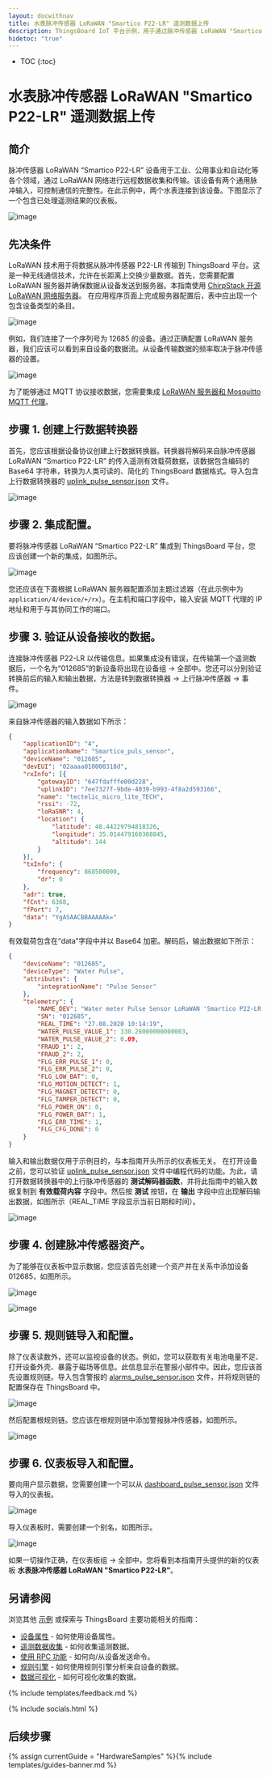 ```yaml
---
layout: docwithnav
title: 水表脉冲传感器 LoRaWAN "Smartico P22-LR" 遥测数据上传
description: ThingsBoard IoT 平台示例，用于通过脉冲传感器 LoRaWAN "Smartico P22-LR" 使用 MQTT 上传水表数据。
hidetoc: "true"
---
```


* TOC
{:toc}

# 水表脉冲传感器 LoRaWAN "Smartico P22-LR" 遥测数据上传
## 简介
脉冲传感器 LoRaWAN “Smartico P22-LR” 设备用于工业、公用事业和自动化等各个领域，通过 LoRaWAN 网络进行远程数据收集和传输。该设备有两个通用脉冲输入，可控制通信的完整性。在此示例中，两个水表连接到该设备。下图显示了一个包含已处理遥测结果的仪表板。

![image](/images/samples/smartico/pulse-sensor-lorawan/dashboard.png)

## 先决条件
LoRaWAN 技术用于将数据从脉冲传感器 P22-LR 传输到 ThingsBoard 平台。这是一种无线通信技术，允许在长距离上交换少量数据。首先，您需要配置 LoRaWAN 服务器并确保数据从设备发送到服务器。本指南使用 [ChirpStack 开源 LoRaWAN 网络服务器](https://www.chirpstack.io/application-server/)。
在应用程序页面上完成服务器配置后，表中应出现一个包含设备类型的条目。

![image](/images/samples/smartico/pulse-sensor-lorawan/Lorawan1.PNG)

例如，我们连接了一个序列号为 12685 的设备。通过正确配置 LoRaWAN 服务器，我们应该可以看到来自设备的数据流。从设备传输数据的频率取决于脉冲传感器的设置。

![image](/images/samples/smartico/pulse-sensor-lorawan/Lorawan2.PNG)

为了能够通过 MQTT 协议接收数据，您需要集成 [LoRaWAN 服务器和 Mosquitto MQTT 代理](https://www.chirpstack.io/application-server/integrations/mqtt/)。
## 步骤 1. 创建上行数据转换器
首先，您应该根据设备协议创建上行数据转换器。转换器将解码来自脉冲传感器 LoRaWAN “Smartico P22-LR” 的传入遥测有效载荷数据，该数据包含编码的 Base64 字符串，转换为人类可读的、简化的 ThingsBoard 数据格式。导入包含上行数据转换器的 [uplink_pulse_sensor.json](/docs/samples/smartico/pulse-sensor-lorawan/resources/uplink_pulse_sensor.json) 文件。

![image](/images/samples/smartico/pulse-sensor-lorawan/uplink_import.PNG)

## 步骤 2. 集成配置。
要将脉冲传感器 LoRaWAN “Smartico P22-LR” 集成到 ThingsBoard 平台，您应该创建一个新的集成，如图所示。

![image](/images/samples/smartico/pulse-sensor-lorawan/integration.PNG)

您还应该在下面根据 LoRaWAN 服务器配置添加主题过滤器（在此示例中为 ```application/4/device/+/rx```）。在主机和端口字段中，输入安装 MQTT 代理的 IP 地址和用于与其协同工作的端口。
## 步骤 3. 验证从设备接收的数据。
连接脉冲传感器 P22-LR 以传输信息。如果集成没有错误，在传输第一个遥测数据后，一个名为“012685”的新设备将出现在设备组 → 全部中。您还可以分别验证转换前后的输入和输出数据，方法是转到数据转换器 → 上行脉冲传感器 → 事件。

![image](/images/samples/smartico/pulse-sensor-lorawan/verify1.PNG)

来自脉冲传感器的输入数据如下所示：
```json
{
    "applicationID": "4",
    "applicationName": "Smartico_puls_sensor",
    "deviceName": "012685",
    "devEUI": "02aaaa010000318d",
    "rxInfo": [{
        "gatewayID": "647fdafffe00d228",
        "uplinkID": "7ee7327f-9bde-4039-b993-4f8a2d593166",
        "name": "tectelic_micro_lite_TECH",
        "rssi": -72,
        "loRaSNR": 4,
        "location": {
            "latitude": 48.44229794818326,
            "longitude": 35.014479160308845,
            "altitude": 144
        }
    }],
    "txInfo": {
        "frequency": 868500000,
        "dr": 0
    },
    "adr": true,
    "fCnt": 6368,
    "fPort": 7,
    "data": "YgASAACBBAAAAAk="
}

```
有效载荷包含在“data”字段中并以 Base64 加密。解码后，输出数据如下所示：
```json
{
    "deviceName": "012685",
    "deviceType": "Water Pulse",
    "attributes": {
        "integrationName": "Pulse Sensor"
    },
    "telemetry": {
        "NAME_DEV": "Water meter Pulse Sensor LoRaWAN 'Smartico P22-LR'",
        "SN": "012685",
        "REAL_TIME": "27.08.2020 10:14:19",
        "WATER_PULSE_VALUE_1": 330.28000000000003,
        "WATER_PULSE_VALUE_2": 0.09,
        "FRAUD_1": 2,
        "FRAUD_2": 2,
        "FLG_ERR_PULSE_1": 0,
        "FLG_ERR_PULSE_2": 0,
        "FLG_LOW_BAT": 0,
        "FLG_MOTION_DETECT": 1,
        "FLG_MAGNET_DETECT": 0,
        "FLG_TAMPER_DETECT": 0,
        "FLG_POWER_ON": 0,
        "FLG_POWER_BAT": 1,
        "FLG_ERR_TIME": 1,
        "FLG_CFG_DONE": 0
    }
}
```
输入和输出数据仅用于示例目的，与本指南开头所示的仪表板无关。
在打开设备之前，您可以验证 [uplink_pulse_sensor.json](/docs/samples/smartico/pulse-sensor-lorawan/resources/uplink_pulse_sensor.json) 文件中编程代码的功能。为此，请打开数据转换器中的上行脉冲传感器的 **测试解码器函数**，并将此指南中的输入数据复制到 **有效载荷内容** 字段中。然后按 **测试** 按钮，在 **输出** 字段中应出现解码输出数据，如图所示（REAL_TIME 字段显示当前日期和时间）。

![image](/images/samples/smartico/pulse-sensor-lorawan/verify2.PNG)

## 步骤 4. 创建脉冲传感器资产。
为了能够在仪表板中显示数据，您应该首先创建一个资产并在关系中添加设备 012685，如图所示。

![image](/images/samples/smartico/pulse-sensor-lorawan/asset1.PNG)

![image](/images/samples/smartico/pulse-sensor-lorawan/asset2.PNG)

## 步骤 5. 规则链导入和配置。
除了仪表读数外，还可以监视设备的状态。例如，您可以获取有关电池电量不足、打开设备外壳、暴露于磁场等信息。此信息显示在警报小部件中。因此，您应该首先设置规则链。导入包含警报的 [alarms_pulse_sensor.json](/docs/samples/smartico/pulse-sensor-lorawan/resources/alarms_pulse_sensor.json) 文件，并将规则链的配置保存在 ThingsBoard 中。

![image](/images/samples/smartico/pulse-sensor-lorawan/alarms1.PNG)

然后配置根规则链。您应该在根规则链中添加警报脉冲传感器，如图所示。

![image](/images/samples/smartico/pulse-sensor-lorawan/alarms2.PNG)

## 步骤 6. 仪表板导入和配置。
要向用户显示数据，您需要创建一个可以从 [dashboard_pulse_sensor.json](/docs/samples/smartico/pulse-sensor-lorawan/resources/dashboard_pulse_sensor.json) 文件导入的仪表板。

![image](/images/samples/smartico/pulse-sensor-lorawan/importDashboard.PNG)

导入仪表板时，需要创建一个别名，如图所示。

![image](/images/samples/smartico/pulse-sensor-lorawan/alias.PNG)

如果一切操作正确，在仪表板组 → 全部中，您将看到本指南开头提供的新的仪表板 **水表脉冲传感器 LoRaWAN "Smartico P22-LR"**。

## 另请参阅

浏览其他 [示例](/docs/samples) 或探索与 ThingsBoard 主要功能相关的指南：

- [设备属性](/docs/user-guide/attributes/) - 如何使用设备属性。
- [遥测数据收集](/docs/user-guide/telemetry/) - 如何收集遥测数据。
- [使用 RPC 功能](/docs/user-guide/rpc/) - 如何向/从设备发送命令。
- [规则引擎](/docs/user-guide/rule-engine/) - 如何使用规则引擎分析来自设备的数据。
- [数据可视化](/docs/user-guide/visualization/) - 如何可视化收集的数据。

{% include templates/feedback.md %}

{% include socials.html %}

## 后续步骤

{% assign currentGuide = "HardwareSamples" %}{% include templates/guides-banner.md %}